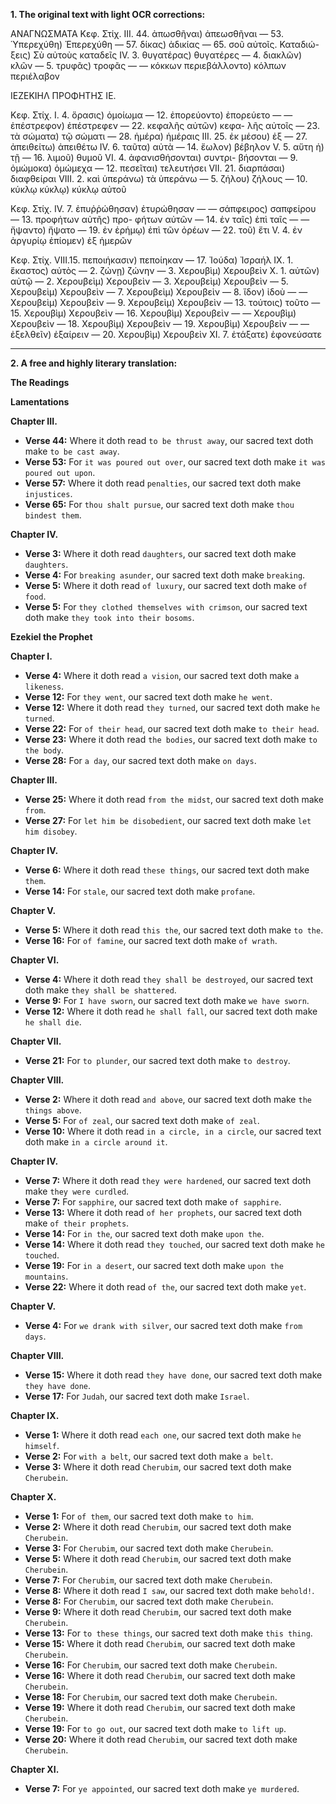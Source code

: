 **1. The original text with light OCR corrections:**

ΑΝΑΓΝΩΣΜΑΤΑ
Κεφ. Στίχ.
III. 44. ἀπωσθῆναι) ἀπεωσθῆναι
— 53. Ὑπερεχύθη) Ἐπερεχύθη
— 57. δίκας) ἀδικίας
— 65. σοῦ αὐτοῖς. Καταδιώ-
    ξεις) Σὺ αὐτοὺς καταδεῖς
IV. 3. θυγατέρας) θυγατέρες
— 4. διακλῶν) κλῶν
— 5. τρυφᾶς) τροφᾶς
— — κόκκων περιεβάλλοντο)
    κόλπων περιέλαβον

ΙΕΖΕΚΙΗΛ ΠΡΟΦΗΤΗΣ ΙΕ.

Κεφ. Στίχ.
Ι. 4. ὅρασις) ὁμοίωμα
— 12. ἐπορεύοντο) ἐπορεύετο
— — ἐπέστρεφον) ἐπέστρεφεν
— 22. κεφαλῆς αὐτῶν) κεφα-
    λῆς αὐτοῖς
— 23. τὰ σώματα) τῷ σώματι
— 28. ἡμέρα) ἡμέραις
III. 25. ἐκ μέσου) ἐξ
— 27. ἀπειθείτω) ἀπειθέτω
IV. 6. ταῦτα) αὐτὰ
— 14. ἔωλον) βέβηλον
V. 5. αὕτη ἡ) τῇ
— 16. λιμοῦ) θυμοῦ
VI. 4. ἀφανισθήσονται) συντρι-
    βήσονται
— 9. ὀμώμοκα) ὀμώμεχα
— 12. πεσεῖται) τελευτήσει
VII. 21. διαρπάσαι) διαφθείραι
VIII. 2. καὶ ὑπεράνω) τὰ ὑπεράνω
— 5. ζήλου) ζήλους
— 10. κύκλῳ κύκλῳ) κύκλῳ
    αὐτοῦ

Κεφ. Στίχ.
IV. 7. ἐπυῤῥώθησαν) ἐτυρώθησαν
— — σάπφειρος) σαπφείρου
— 13. προφήτων αὐτῆς) προ-
    φήτων αὐτῶν
— 14. ἐν ταῖς) ἐπὶ ταῖς
— — ἤψαντο) ἤψατο
— 19. ἐν ἐρήμῳ) ἐπὶ τῶν ὀρέων
— 22. τοῦ) ἔτι
V. 4. ἐν ἀργυρίῳ ἐπίομεν) ἐξ
    ἡμερῶν

Κεφ. Στίχ.
VIII.15. πεποιήκασιν) πεποίηκαν
— 17. Ἰούδα) Ἰσραήλ
ΙΧ. 1. ἕκαστος) αὐτὸς
— 2. ζώνῃ) ζώνην
— 3. Χερουβὶμ) Χερουβεὶν
Χ. 1. αὐτῶν) αὐτῷ
— 2. Χερουβεὶμ) Χερουβεὶν
— 3. Χερουβεὶμ) Χερουβεὶν
— 5. Χερουβεὶμ) Χερουβεὶν
— 7. Χερουβεὶμ) Χερουβεὶν
— 8. ἴδον) ἰδοὺ
— — Χερουβεὶμ) Χερουβεὶν
— 9. Χερουβεὶμ) Χερουβεὶν
— 13. τούτοις) τοῦτο
— 15. Χερουβὶμ) Χερουβεὶν
— 16. Χερουβὶμ) Χερουβεὶν
— — Χερουβὶμ) Χερουβεὶν
— 18. Χερουβὶμ) Χερουβεὶν
— 19. Χερουβὶμ) Χερουβεὶν
— — ἐξελθεῖν) ἐξαίρειν
— 20. Χερουβὶμ) Χερουβεὶν
ΧΙ. 7. ἐτάξατε) ἐφονεύσατε

---

**2. A free and highly literary translation:**

**The Readings**

**Lamentations**

**Chapter III.**
*   **Verse 44:** Where it doth read `to be thrust away`, our sacred text doth make `to be cast away`.
*   **Verse 53:** For `it was poured out over`, our sacred text doth make `it was poured out upon`.
*   **Verse 57:** Where it doth read `penalties`, our sacred text doth make `injustices`.
*   **Verse 65:** For `thou shalt pursue`, our sacred text doth make `thou bindest them`.

**Chapter IV.**
*   **Verse 3:** Where it doth read `daughters`, our sacred text doth make `daughters`.
*   **Verse 4:** For `breaking asunder`, our sacred text doth make `breaking`.
*   **Verse 5:** Where it doth read `of luxury`, our sacred text doth make `of food`.
*   **Verse 5:** For `they clothed themselves with crimson`, our sacred text doth make `they took into their bosoms`.

**Ezekiel the Prophet**

**Chapter I.**
*   **Verse 4:** Where it doth read `a vision`, our sacred text doth make `a likeness`.
*   **Verse 12:** For `they went`, our sacred text doth make `he went`.
*   **Verse 12:** Where it doth read `they turned`, our sacred text doth make `he turned`.
*   **Verse 22:** For `of their head`, our sacred text doth make `to their head`.
*   **Verse 23:** Where it doth read `the bodies`, our sacred text doth make `to the body`.
*   **Verse 28:** For `a day`, our sacred text doth make `on days`.

**Chapter III.**
*   **Verse 25:** Where it doth read `from the midst`, our sacred text doth make `from`.
*   **Verse 27:** For `let him be disobedient`, our sacred text doth make `let him disobey`.

**Chapter IV.**
*   **Verse 6:** Where it doth read `these things`, our sacred text doth make `them`.
*   **Verse 14:** For `stale`, our sacred text doth make `profane`.

**Chapter V.**
*   **Verse 5:** Where it doth read `this the`, our sacred text doth make `to the`.
*   **Verse 16:** For `of famine`, our sacred text doth make `of wrath`.

**Chapter VI.**
*   **Verse 4:** Where it doth read `they shall be destroyed`, our sacred text doth make `they shall be shattered`.
*   **Verse 9:** For `I have sworn`, our sacred text doth make `we have sworn`.
*   **Verse 12:** Where it doth read `he shall fall`, our sacred text doth make `he shall die`.

**Chapter VII.**
*   **Verse 21:** For `to plunder`, our sacred text doth make `to destroy`.

**Chapter VIII.**
*   **Verse 2:** Where it doth read `and above`, our sacred text doth make `the things above`.
*   **Verse 5:** For `of zeal`, our sacred text doth make `of zeal`.
*   **Verse 10:** Where it doth read `in a circle, in a circle`, our sacred text doth make `in a circle around it`.

**Chapter IV.**
*   **Verse 7:** Where it doth read `they were hardened`, our sacred text doth make `they were curdled`.
*   **Verse 7:** For `sapphire`, our sacred text doth make `of sapphire`.
*   **Verse 13:** Where it doth read `of her prophets`, our sacred text doth make `of their prophets`.
*   **Verse 14:** For `in the`, our sacred text doth make `upon the`.
*   **Verse 14:** Where it doth read `they touched`, our sacred text doth make `he touched`.
*   **Verse 19:** For `in a desert`, our sacred text doth make `upon the mountains`.
*   **Verse 22:** Where it doth read `of the`, our sacred text doth make `yet`.

**Chapter V.**
*   **Verse 4:** For `we drank with silver`, our sacred text doth make `from days`.

**Chapter VIII.**
*   **Verse 15:** Where it doth read `they have done`, our sacred text doth make `they have done`.
*   **Verse 17:** For `Judah`, our sacred text doth make `Israel`.

**Chapter IX.**
*   **Verse 1:** Where it doth read `each one`, our sacred text doth make `he himself`.
*   **Verse 2:** For `with a belt`, our sacred text doth make `a belt`.
*   **Verse 3:** Where it doth read `Cherubim`, our sacred text doth make `Cherubein`.

**Chapter X.**
*   **Verse 1:** For `of them`, our sacred text doth make `to him`.
*   **Verse 2:** Where it doth read `Cherubim`, our sacred text doth make `Cherubein`.
*   **Verse 3:** For `Cherubim`, our sacred text doth make `Cherubein`.
*   **Verse 5:** Where it doth read `Cherubim`, our sacred text doth make `Cherubein`.
*   **Verse 7:** For `Cherubim`, our sacred text doth make `Cherubein`.
*   **Verse 8:** Where it doth read `I saw`, our sacred text doth make `behold!`.
*   **Verse 8:** For `Cherubim`, our sacred text doth make `Cherubein`.
*   **Verse 9:** Where it doth read `Cherubim`, our sacred text doth make `Cherubein`.
*   **Verse 13:** For `to these things`, our sacred text doth make `this thing`.
*   **Verse 15:** Where it doth read `Cherubim`, our sacred text doth make `Cherubein`.
*   **Verse 16:** For `Cherubim`, our sacred text doth make `Cherubein`.
*   **Verse 16:** Where it doth read `Cherubim`, our sacred text doth make `Cherubein`.
*   **Verse 18:** For `Cherubim`, our sacred text doth make `Cherubein`.
*   **Verse 19:** Where it doth read `Cherubim`, our sacred text doth make `Cherubein`.
*   **Verse 19:** For `to go out`, our sacred text doth make `to lift up`.
*   **Verse 20:** Where it doth read `Cherubim`, our sacred text doth make `Cherubein`.

**Chapter XI.**
*   **Verse 7:** For `ye appointed`, our sacred text doth make `ye murdered`.